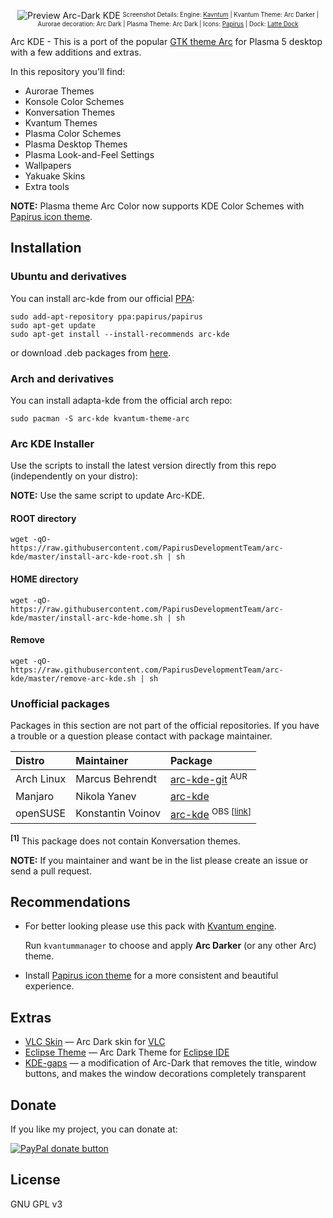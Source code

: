 <p align="center">
  <img src="https://raw.githubusercontent.com/PapirusDevelopmentTeam/arc-kde/master/preview.png" alt="Preview Arc-Dark KDE"/>
  <sup><sub>Screenshot Details: Engine: <a href="https://github.com/tsujan/Kvantum/tree/master/Kvantum">Kavntum</a> | Kvantum Theme: Arc Darker | Aurorae decoration: Arc Dark | Plasma Theme: Arc Dark | Icons: <a href="https://github.com/PapirusDevelopmentTeam/papirus-icon-theme">Papirus</a> | Dock: <a href="https://github.com/psifidotos/Latte-Dock">Latte Dock</a></sub></sup>
</p>

Arc KDE - This is a port of the popular [GTK theme Arc](https://github.com/horst3180/Arc-theme) for Plasma 5 desktop with a few additions and extras.

In this repository you'll find:

- Aurorae Themes
- Konsole Color Schemes
- Konversation Themes
- Kvantum Themes
- Plasma Color Schemes
- Plasma Desktop Themes
- Plasma Look-and-Feel Settings
- Wallpapers
- Yakuake Skins
- Extra tools

**NOTE:** Plasma theme Arc Color now supports KDE Color Schemes with [Papirus icon theme](https://github.com/PapirusDevelopmentTeam/papirus-icon-theme).

## Installation

### Ubuntu and derivatives

You can install arc-kde from our official [PPA](https://launchpad.net/~papirus/+archive/ubuntu/papirus):

```
sudo add-apt-repository ppa:papirus/papirus
sudo apt-get update
sudo apt-get install --install-recommends arc-kde
```

or download .deb packages from [here](https://launchpad.net/~papirus/+archive/ubuntu/papirus/+packages?field.name_filter=arc-kde).

### Arch and derivatives

You can install adapta-kde from the official arch repo:

```
sudo pacman -S arc-kde kvantum-theme-arc
```

### Arc KDE Installer

Use the scripts to install the latest version directly from this repo (independently on your distro):

**NOTE:** Use the same script to update Arc-KDE.

#### ROOT directory

```
wget -qO- https://raw.githubusercontent.com/PapirusDevelopmentTeam/arc-kde/master/install-arc-kde-root.sh | sh
```
#### HOME directory

```
wget -qO- https://raw.githubusercontent.com/PapirusDevelopmentTeam/arc-kde/master/install-arc-kde-home.sh | sh
```

#### Remove

```
wget -qO- https://raw.githubusercontent.com/PapirusDevelopmentTeam/arc-kde/master/remove-arc-kde.sh | sh
```

### Unofficial packages

Packages in this section are not part of the official repositories. If you have a trouble or a question please contact with package maintainer.

| **Distro** | **Maintainer**    | **Package** |
|:-----------|:------------------|:------------|
| Arch Linux | Marcus Behrendt | [arc-kde-git](https://aur.archlinux.org/packages/arc-kde-git/) <sup>AUR</sup> |
| Manjaro | Nikola Yanev | [arc-kde](http://download.tuxfamily.org/gericom/README.html) |
| openSUSE | Konstantin Voinov | [arc-kde](https://software.opensuse.org/download.html?project=home:kill_it&package=arc-kde) <sup>OBS [[link](https://build.opensuse.org/package/show/home:kill_it/arc-kde)]</sub> |

**<sup>[1]</sup>** This package does not contain Konversation themes.

**NOTE:** If you maintainer and want be in the list please create an issue or send a pull request.

## Recommendations

- For better looking please use this pack with [Kvantum engine](https://github.com/tsujan/Kvantum/tree/master/Kvantum).

  Run `kvantummanager` to choose and apply **Arc Darker** (or any other Arc) theme.

- Install [Papirus icon theme](https://github.com/PapirusDevelopmentTeam/papirus-icon-theme) for a more consistent and beautiful experience.

## Extras

- [VLC Skin](https://github.com/varlesh/VLC-Arc-Dark) — Arc Dark skin for [VLC](http://www.videolan.org/vlc/)
- [Eclipse Theme](https://github.com/PapirusDevelopmentTeam/arc-kde/tree/master/extra/eclipse) ­— Arc Dark Theme for [Eclipse IDE](https://eclipse.org/ide/)
- [KDE-gaps](http://www.simonizor.gq/kde-gaps) — a modification of Arc-Dark that removes the title, window buttons, and makes the window decorations completely transparent

## Donate

If you like my project, you can donate at:

<span class="paypal"><a href="https://www.paypal.me/varlesh" title="Donate to this project using Paypal"><img src="https://www.paypalobjects.com/webstatic/mktg/Logo/pp-logo-100px.png" alt="PayPal donate button" /></a></span>

## License

GNU GPL v3
